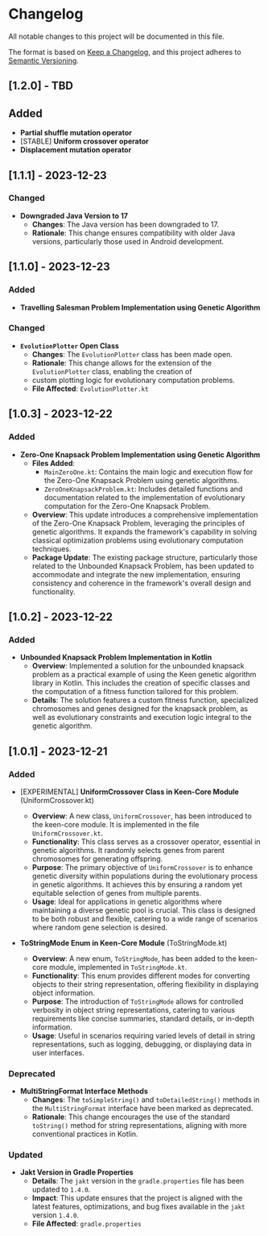 # Changelog

All notable changes to this project will be documented in this file.

The format is based on [Keep a Changelog](https://keepachangelog.com/en/1.0.0/),
and this project adheres to [Semantic Versioning](https://semver.org/spec/v2.0.0.html).

## [1.2.0] - TBD

## Added
- **Partial shuffle mutation operator**
- [STABLE] **Uniform crossover operator**
- **Displacement mutation operator**

## [1.1.1] - 2023-12-23

### Changed
- **Downgraded Java Version to 17**
  - **Changes**: The Java version has been downgraded to 17.
  - **Rationale**: This change ensures compatibility with older Java versions, particularly those used in Android development.

## [1.1.0] - 2023-12-23

### Added
- **Travelling Salesman Problem Implementation using Genetic Algorithm**

### Changed
- **`EvolutionPlotter` Open Class**
  - **Changes**: The `EvolutionPlotter` class has been made open.
  - **Rationale**: This change allows for the extension of the `EvolutionPlotter` class, enabling the creation of 
  - custom plotting logic for evolutionary computation problems.
  - **File Affected**: `EvolutionPlotter.kt`
  
## [1.0.3] - 2023-12-22

### Added

- **Zero-One Knapsack Problem Implementation using Genetic Algorithm**
  - **Files Added**:
    - `MainZeroOne.kt`: Contains the main logic and execution flow for the Zero-One Knapsack Problem using genetic algorithms.
    - `ZeroOneKnapsackProblem.kt`: Includes detailed functions and documentation related to the implementation of evolutionary computation for the Zero-One Knapsack Problem.
  - **Overview**: This update introduces a comprehensive implementation of the Zero-One Knapsack Problem, leveraging the principles of genetic algorithms. It expands the framework's capability in solving classical optimization problems using evolutionary computation techniques.
  - **Package Update**: The existing package structure, particularly those related to the Unbounded Knapsack Problem, has been updated to accommodate and integrate the new implementation, ensuring consistency and coherence in the framework's overall design and functionality.

## [1.0.2] - 2023-12-22

### Added

- **Unbounded Knapsack Problem Implementation in Kotlin**
  - **Overview**: Implemented a solution for the unbounded knapsack problem as a practical example of using the Keen
    genetic algorithm library in Kotlin. This includes the creation of specific classes and the computation of a
    fitness function tailored for this problem.
  - **Details**: The solution features a custom fitness function, specialized chromosomes and genes designed for the 
    knapsack problem, as well as evolutionary constraints and execution logic integral to the genetic algorithm.

## [1.0.1] - 2023-12-21

### Added
- [EXPERIMENTAL] **UniformCrossover Class in Keen-Core Module** (UniformCrossover.kt)
  - **Overview**: A new class, `UniformCrossover`, has been introduced to the keen-core module. It is implemented in the file `UniformCrossover.kt`.
  - **Functionality**: This class serves as a crossover operator, essential in genetic algorithms. It randomly selects genes from parent chromosomes for generating offspring.
  - **Purpose**: The primary objective of `UniformCrossover` is to enhance genetic diversity within populations during the evolutionary process in genetic algorithms. It achieves this by ensuring a random yet equitable selection of genes from multiple parents.
  - **Usage**: Ideal for applications in genetic algorithms where maintaining a diverse genetic pool is crucial. This class is designed to be both robust and flexible, catering to a wide range of scenarios where random gene selection is desired.

- **ToStringMode Enum in Keen-Core Module** (ToStringMode.kt)
  - **Overview**: A new enum, `ToStringMode`, has been added to the keen-core module, implemented in `ToStringMode.kt`.
  - **Functionality**: This enum provides different modes for converting objects to their string representation, offering flexibility in displaying object information.
  - **Purpose**: The introduction of `ToStringMode` allows for controlled verbosity in object string representations, catering to various requirements like concise summaries, standard details, or in-depth information.
  - **Usage**: Useful in scenarios requiring varied levels of detail in string representations, such as logging, debugging, or displaying data in user interfaces.

### Deprecated
- **MultiStringFormat Interface Methods**
  - **Changes**: The `toSimpleString()` and `toDetailedString()` methods in the `MultiStringFormat` interface have been marked as deprecated.
  - **Rationale**: This change encourages the use of the standard `toString()` method for string representations, aligning with more conventional practices in Kotlin.

### Updated
- **Jakt Version in Gradle Properties**
  - **Details**: The `jakt` version in the `gradle.properties` file has been updated to `1.4.0`.
  - **Impact**: This update ensures that the project is aligned with the latest features, optimizations, and bug fixes available in the `jakt` version `1.4.0`.
  - **File Affected**: `gradle.properties`
